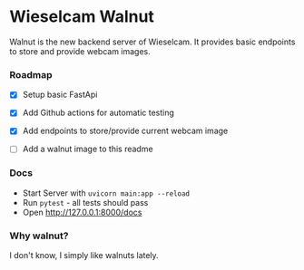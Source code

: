 # Wieselcam Walnut

Walnut is the new backend server of Wieselcam.
It provides basic endpoints to store and provide webcam images.

### Roadmap

- [X] Setup basic FastApi
- [X] Add Github actions for automatic testing
- [X] Add endpoints to store/provide current webcam image
- [ ] Add a walnut image to this readme


### Docs
- Start Server with `uvicorn main:app --reload`
- Run `pytest` - all tests should pass
- Open http://127.0.0.1:8000/docs


### Why walnut?
I don't know, I simply like walnuts lately.
